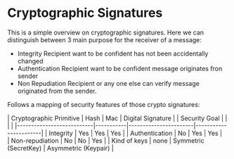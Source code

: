 # Cryptographic Signatures
This is a simple overview on cryptographic signatures. Here we can distinguish between 3 main purpose for the receiver of a message:
* Integrity
  Recipient want to be confident has not been accidentally changed
* Authentication
  Recipient want to be confident message originates fron sender
* Non Repudiation
  Recipient or any one else can verify message originated from the sender. 
  
Follows a mapping of security features of those crypto signatures:

| Cryptographic Primitive   | Hash 		| Mac					| Digital Signature 	|
| Security Goal				|			|						|						|
|---------------------------|-----------|-----------------------|-----------------------|
| Integrity					| Yes		| Yes					| Yes					|
| Authentication			| No		| Yes					| Yes					|	 
| Non-repudiation			| No		| No					| Yes					|
| Kind of keys				| none		| Symmetric (SecretKey) | Asymmetric (Keypair) 	|
